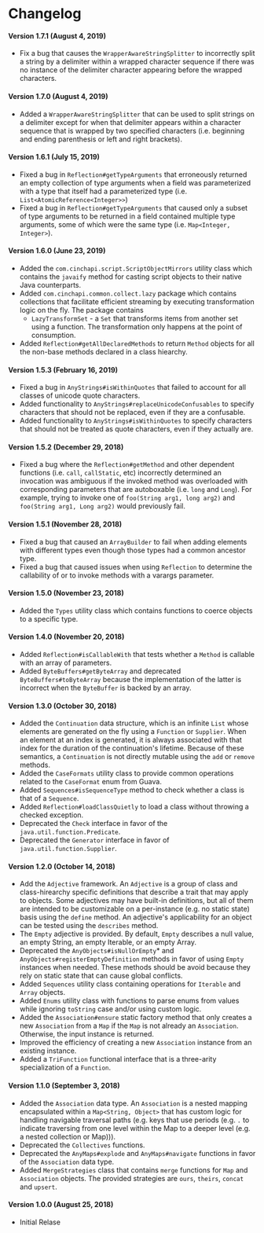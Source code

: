 # Changelog

#### Version 1.7.1 (August 4, 2019)
* Fix a bug that causes the `WrapperAwareStringSplitter` to incorrectly split a string by a delimiter within a wrapped character sequence if there was no instance of the delimiter character appearing before the wrapped characters.

#### Version 1.7.0 (August 4, 2019)
* Added a `WrapperAwareStringSplitter` that can be used to split strings on a delimiter except for when that delimiter appears within a character sequence that is wrapped by two specified characters (i.e. beginning and ending parenthesis or left and right brackets).

#### Version 1.6.1 (July 15, 2019)
* Fixed a bug in `Reflection#getTypeArguments` that erroneously returned an empty collection of type arguments when a field was parameterized with a type that itself had a parameterized type (i.e. `List<AtomicReference<Integer>>`)
* Fixed a bug in `Reflection#getTypeArguments` that caused only a subset of type arguments to be returned in a field contained multiple type arguments, some of which were the same type (i.e. `Map<Integer, Integer>`).

#### Version 1.6.0 (June 23, 2019)
* Added the `com.cinchapi.script.ScriptObjectMirrors` utility class which contains the `javaify` method for casting script objects to their native Java counterparts.
* Added `com.cinchapi.common.collect.lazy` package which contains collections that facilitate efficient streaming by executing transformation logic on the fly. The package contains
  * `LazyTransformSet` - a `Set` that transforms items from another set using a function. The transformation only happens at the point of consumption.
* Added `Reflection#getAllDeclaredMethods` to return `Method` objects for all the non-base methods declared in a class hiearchy.

#### Version 1.5.3 (February 16, 2019)
* Fixed a bug in `AnyStrings#isWithinQuotes` that failed to account for all classes of unicode quote characters.
* Added functionality to `AnyStrings#replaceUnicodeConfusables` to specify characters that should not be replaced, even if they are a confusable.
* Added functionality to `AnyStrings#isWithinQuotes` to specify characters that should not be treated as quote characters, even if they actually are.

#### Version 1.5.2 (December 29, 2018)
* Fixed a bug where the `Reflection#getMethod` and other dependent functions (i.e. `call`, `callStatic`, etc) incorrectly determined an invocation was ambiguous if the invoked method was overloaded with corresponding parameters that are autoboxable (i.e. `long` and `Long`). For example, trying to invoke one of `foo(String arg1, long arg2)` and `foo(String arg1, Long arg2)` would previously fail.

#### Version 1.5.1 (November 28, 2018)
* Fixed a bug that caused an `ArrayBuilder` to fail when adding elements with different types even though those types had a common ancestor type.
* Fixed a bug that caused issues when using `Reflection` to determine the callability of or to invoke methods with a varargs parameter.

#### Version 1.5.0 (November 23, 2018)
* Added the `Types` utility class which contains functions to coerce objects to a specific type.

#### Version 1.4.0 (November 20, 2018)
* Added `Reflection#isCallableWith` that tests whether a `Method` is callable with an array of parameters.
* Added `ByteBuffers#getByteArray` and deprecated `ByteBuffers#toByteArray` because the implementation of the latter is incorrect when the `ByteBuffer` is backed by an array.

#### Version 1.3.0 (October 30, 2018)
* Added the `Continuation` data structure, which is an infinite `List` whose elements are generated on the fly using a `Function` or `Supplier`. When an element at an index is generated, it is always associated with that index for the duration of the continuation's lifetime. Because of these semantics, a `Continuation` is not directly mutable using the `add` or `remove` methods.
* Added the `CaseFormats` utility class to provide common operations related to the `CaseFormat` enum from Guava.
* Added `Sequences#isSequenceType` method to check whether a class is that of a `Sequence`.
* Added `Reflection#loadClassQuietly` to load a class without throwing a checked exception.
* Deprecated the `Check` interface in favor of the `java.util.function.Predicate`.
* Deprecated the `Generator` interface in favor of `java.util.function.Supplier`.

#### Version 1.2.0 (October 14, 2018)
* Add the `Adjective` framework. An `Adjective` is a group of class and class-hirearchy specific definitions that describe a trait that may apply to objects. Some adjectives may have built-in definitions, but all of them are intended to be customizable on a per-instance (e.g. no static state) basis using the `define` method. An adjective's applicability for an object can be tested using the `describes` method.
* The `Empty` adjective is provided. By default, `Empty` describes a null value, an empty String, an empty Iterable, or an empty Array.
* Deprecated the `AnyObjects#isNullOrEmpty`* and `AnyObjects#registerEmptyDefinition` methods in favor of using `Empty` instances when needed. These methods should be avoid because they rely on static state that can cause global conflicts. 
* Added `Sequences` utility class containing operations for `Iterable` and `Array` objects.
* Added `Enums` utility class with functions to parse enums from values while ignoring `toString` case and/or using custom logic.
* Added the `Association#ensure` static factory method that only creates a new `Association` from a `Map` if the `Map` is not already an `Association`. Otherwise, the input instance is returned.
* Improved the efficiency of creating a new `Association` instance from an existing instance.
* Added a `TriFunction` functional interface that is a three-arity specialization of a `Function`.

#### Version 1.1.0 (September 3, 2018)
* Added the `Association` data type. An `Association` is a nested mapping encapsulated within a `Map<String, Object>` that has custom logic for handling navigable traversal paths (e.g. keys that use periods (e.g. `.` to indicate traversing from one level within the Map to a deeper level (e.g. a nested collection or Map))).
* Deprecated the `Collectives` functions.
* Deprecated the `AnyMaps#explode` and `AnyMaps#navigate` functions in favor of the `Association` data type.
* Added `MergeStrategies` class that contains `merge` functions for `Map` and `Association` objects. The provided strategies are `ours`, `theirs`, `concat` and `upsert`.

#### Version 1.0.0 (August 25, 2018)
* Initial Relase